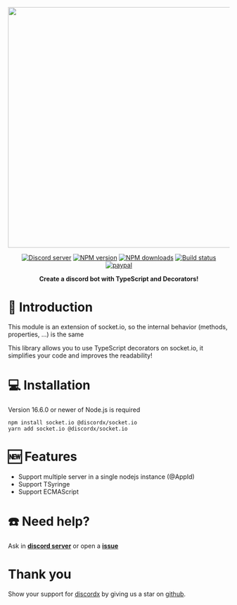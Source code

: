 <div>
  <p align="center">
    <a href="https://discord-ts.js.org" target="_blank" rel="nofollow">
      <img src="https://discord-ts.js.org/discord-ts.svg" width="546" />
    </a>
  </p>
  <p align="center">
    <a href="https://discord.gg/yHQY9fexH9"
      ><img
        src="https://img.shields.io/discord/874802018361950248?color=5865F2&logo=discord&logoColor=white"
        alt="Discord server"
    /></a>
    <a href="https://www.npmjs.com/package/@discordx/socket.io"
      ><img
        src="https://img.shields.io/npm/v/@discordx/socket.io.svg?maxAge=3600"
        alt="NPM version"
    /></a>
    <a href="https://www.npmjs.com/package/@discordx/socket.io"
      ><img
        src="https://img.shields.io/npm/dt/@discordx/socket.io.svg?maxAge=3600"
        alt="NPM downloads"
    /></a>
    <a href="https://github.com/oceanroleplay/discord.ts/actions"
      ><img
        src="https://github.com/oceanroleplay/discord.ts/workflows/Build/badge.svg"
        alt="Build status"
    /></a>
    <a href="https://www.paypal.me/vijayxmeena"
      ><img
        src="https://img.shields.io/badge/donate-paypal-F96854.svg"
        alt="paypal"
    /></a>
  </p>
  <p align="center">
    <b> Create a discord bot with TypeScript and Decorators! </b>
  </p>
</div>

# 📖 Introduction

This module is an extension of socket.io, so the internal behavior (methods, properties, ...) is the same

This library allows you to use TypeScript decorators on socket.io, it simplifies your code and improves the readability!

# 💻 Installation

Version 16.6.0 or newer of Node.js is required

```
npm install socket.io @discordx/socket.io
yarn add socket.io @discordx/socket.io
```

# 🆕 Features

- Support multiple server in a single nodejs instance (@AppId)
- Support TSyringe
- Support ECMAScript

# ☎️ Need help?

Ask in **[discord server](https://discord.gg/yHQY9fexH9)** or open a **[issue](https://github.com/oceanroleplay/discord.ts/issues)**

# Thank you

Show your support for [discordx](https://www.npmjs.com/package/discordx) by giving us a star on [github](https://github.com/oceanroleplay/discord.ts).

